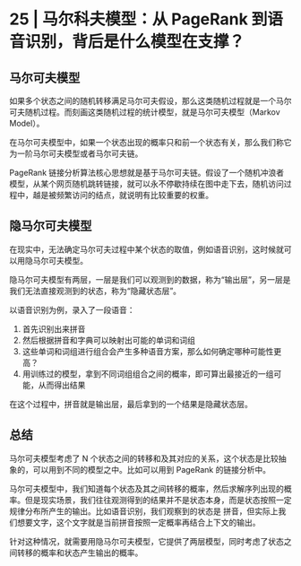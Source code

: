 # 25 | 马尔科夫模型：从 PageRank 到语音识别，背后是什么模型在支撑？

## 马尔可夫模型

如果多个状态之间的随机转移满足马尔可夫假设，那么这类随机过程就是一个马尔可夫随机过程。而刻画这类随机过程的统计模型，就是马尔可夫模型（Markov Model）。

在马尔可夫模型中，如果一个状态出现的概率只和前一个状态有关，那么我们称它为一阶马尔可夫模型或者马尔可夫链。

PageRank 链接分析算法核心思想就是基于马尔可夫链。假设了一个随机冲浪者模型，从某个网页随机跳转链接，就可以永不停歇持续在图中走下去，随机访问过程中，越是被频繁访问的结点，就说明有比较重要的权重。

## 隐马尔可夫模型

在现实中，无法确定马尔可夫过程中某个状态的取值，例如语音识别，这时候就可以用隐马尔可夫模型。

隐马尔可夫模型有两层，一层是我们可以观测到的数据，称为“输出层”，另一层是我们无法直接观测到的状态，称为“隐藏状态层”。

以语音识别为例，录入了一段语音：

1. 首先识别出来拼音
2. 然后根据拼音和字典可以映射出可能的单词和词组
3. 这些单词和词组进行组合会产生多种语音方案，那么如何确定哪种可能性更高？
4. 用训练过的模型，拿到不同词组组合之间的概率，即可算出最接近的一组可能，从而得出结果

在这个过程中，拼音就是输出层，最后拿到的一个结果是隐藏状态层。

## 总结

马尔可夫模型考虑了 N 个状态之间的转移和及其对应的关系，这个状态是比较抽象的，可以用到不同的模型之中。比如可以用到 PageRank 的链接分析中。

马尔可夫模型中，我们知道每个状态及其之间转移的概率，然后求解序列出现的概率。但是现实场景，我们往往观测得到的结果并不是状态本身，而是状态按照一定规律分布所产生的输出。比如语音识别，我们观察到的状态是 拼音，但实际上我们想要文字，这个文字就是当前拼音按照一定概率再结合上下文的输出。

针对这种情况，就需要用隐马尔可夫模型，它提供了两层模型，同时考虑了状态之间转移的概率和状态产生输出的概率。
